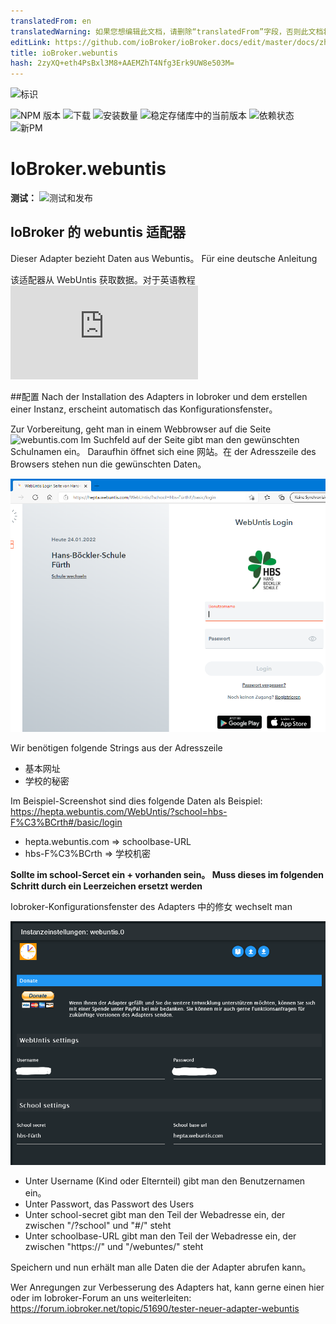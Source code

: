 ```yaml
---
translatedFrom: en
translatedWarning: 如果您想编辑此文档，请删除“translatedFrom”字段，否则此文档将再次自动翻译
editLink: https://github.com/ioBroker/ioBroker.docs/edit/master/docs/zh-cn/adapterref/iobroker.webuntis/readme/readme.de.md
title: ioBroker.webuntis
hash: 2zyXQ+eth4PsBxl3M8+AAEMZhT4Nfg3Erk9UW8e503M=
---
```

![标识](https://github.com/Newan/ioBroker.webuntis/admin/webuntis.png)

![NPM 版本](https://img.shields.io/npm/v/iobroker.webuntis.svg)
![下载](https://img.shields.io/npm/dm/iobroker.webuntis.svg)
![安装数量](https://iobroker.live/badges/webuntis-installed.svg)
![稳定存储库中的当前版本](https://iobroker.live/badges/webuntis-stable.svg)
![依赖状态](https://img.shields.io/david/Newan/iobroker.webuntis.svg)
![新PM](https://nodei.co/npm/iobroker.webuntis.png?downloads=true)

# IoBroker.webuntis
**测试：** ![测试和发布](https://github.com/Newan/ioBroker.webuntis/workflows/Test%20and%20Release/badge.svg)

## IoBroker 的 webuntis 适配器
Dieser Adapter bezieht Daten aus Webuntis。 Für eine deutsche Anleitung

该适配器从 WebUntis 获取数据。对于英语教程![点击这里](https://github.com/Newan/ioBroker.webuntis/readme.md)

##配置
Nach der Installation des Adapters in Iobroker und dem erstellen einer Instanz, erscheint automatisch das Konfigurationsfenster。

Zur Vorbereitung, geht man in einem Webbrowser auf die Seite ![webuntis.com](https://webuntis.com) Im Suchfeld auf der Seite gibt man den gewünschten Schulnamen ein。
Daraufhin öffnet sich eine 网站。在 der Adresszeile des Browsers stehen nun die gewünschten Daten。

![webuntis_start](../../../../en/adapterref/iobroker.webuntis/readme/img/webuntis_start.png)

Wir benötigen folgende Strings aus der Adresszeile

- 基本网址
- 学校的秘密

Im Beispiel-Screenshot sind dies folgende Daten als Beispiel: https://hepta.webuntis.com/WebUntis/?school=hbs-F%C3%BCrth#/basic/login

- hepta.webuntis.com => schoolbase-URL
- hbs-F%C3%BCrth => 学校机密

**Sollte im school-Sercet ein __+__ vorhanden sein。 Muss dieses im folgenden Schritt durch ein Leerzeichen ersetzt werden**

Iobroker-Konfigurationsfenster des Adapters 中的修女 wechselt man

![webuntis_config](../../../../en/adapterref/iobroker.webuntis/readme/img/webuntis_config.png)

- Unter Username (Kind oder Elternteil) gibt man den Benutzernamen ein。
- Unter Passwort, das Passwort des Users
- Unter school-secret gibt man den Teil der Webadresse ein, der zwischen "/?school" und "#/" steht
- Unter schoolbase-URL gibt man den Teil der Webadresse ein, der zwischen "https://" und "/webuntes/" steht

Speichern und nun erhält man alle Daten die der Adapter abrufen kann。

Wer Anregungen zur Verbesserung des Adapters hat, kann gerne einen hier oder im Iobroker-Forum an uns weiterleiten: https://forum.iobroker.net/topic/51690/tester-neuer-adapter-webuntis